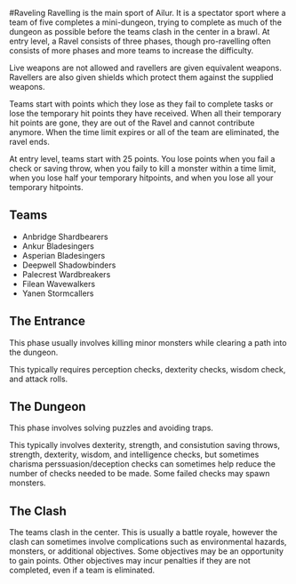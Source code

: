 #Raveling
Ravelling is the main sport of Ailur. It is a spectator sport where a team of five completes a mini-dungeon, trying to complete as much of the dungeon as possible before the teams clash in the center in a brawl. At entry level, a Ravel consists of three phases, though pro-ravelling often consists of more phases and more teams to increase the difficulty. 

Live weapons are not allowed and ravellers are given equivalent weapons. Ravellers are also given shields which protect them against the supplied weapons.

Teams start with points which they lose as they fail to complete tasks or lose the temporary hit points they have received. When all their temporary hit points are gone, they are out of the Ravel and cannot contribute anymore. When the time limit expires or all of the team are eliminated, the ravel ends. 

At entry level, teams start with 25 points. You lose points when you fail a check or saving throw, when you faily to kill a monster within a time limit, when you lose half your temporary hitpoints, and when you lose all your temporary hitpoints.

## Teams
- Anbridge Shardbearers
- Ankur Bladesingers
- Asperian Bladesingers 
- Deepwell Shadowbinders
- Palecrest Wardbreakers 
- Filean Wavewalkers
- Yanen Stormcallers

<!-- 
Other team names:
Doomseekers
Flamewalkers
Thornbinders
Wildshapers
Wraithhunters
-->

## The Entrance
This phase usually involves killing minor monsters while clearing a path into the dungeon. 

This typically requires perception checks, dexterity checks, wisdom check, and attack rolls.

## The Dungeon
This phase involves solving puzzles and avoiding traps.

This typically involves dexterity, strength, and consistution saving throws, strength, dexterity, wisdom, and intelligence checks, but sometimes charisma perssuasion/deception checks can sometimes help reduce the number of checks needed to be made. Some failed checks may spawn monsters.

## The Clash
The teams clash in the center. This is usually a battle royale, however the clash can sometimes involve complications such as environmental hazards, monsters, or additional objectives. Some objectives may be an opportunity to gain points. Other objectives may incur penalties if they are not completed, even if a team is eliminated.